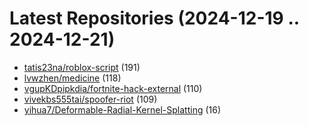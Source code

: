 # Latest Repositories (2024-12-19 .. 2024-12-21)

- [tatis23na/roblox-script](https://github.com/tatis23na/roblox-script) (191)
- [lvwzhen/medicine](https://github.com/lvwzhen/medicine) (118)
- [vgupKDpipkdia/fortnite-hack-external](https://github.com/vgupKDpipkdia/fortnite-hack-external) (110)
- [vivekbs555tai/spoofer-riot](https://github.com/vivekbs555tai/spoofer-riot) (109)
- [yihua7/Deformable-Radial-Kernel-Splatting](https://github.com/yihua7/Deformable-Radial-Kernel-Splatting) (16)
